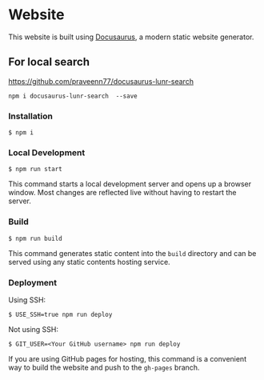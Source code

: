 # Website

This website is built using [Docusaurus](https://docusaurus.io/), a modern static website generator.

## For local search

https://github.com/praveenn77/docusaurus-lunr-search

```
npm i docusaurus-lunr-search  --save
```

### Installation

```
$ npm i
```

### Local Development

```
$ npm run start
```

This command starts a local development server and opens up a browser window. Most changes are reflected live without having to restart the server.

### Build

```
$ npm run build
```

This command generates static content into the `build` directory and can be served using any static contents hosting service.

### Deployment

Using SSH:

```
$ USE_SSH=true npm run deploy
```

Not using SSH:

```
$ GIT_USER=<Your GitHub username> npm run deploy
```

If you are using GitHub pages for hosting, this command is a convenient way to build the website and push to the `gh-pages` branch.
